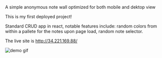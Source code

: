 A simple anonymous note wall optimized for both mobile and dektop view

This is my first deployed project! 

Standard CRUD app in react, notable features include:
  random colors from within a pallete for the notes upon page load,
  random note selector.
  
The live site is http://34.221.169.88/


![demo gif](https://media.giphy.com/media/v1.Y2lkPTc5MGI3NjExMzNmMWFkZjQxODM5ZDRjYTMwZWI5MzJkNzBjNjc0ODM3MjNhNTI5YyZlcD12MV9pbnRlcm5hbF9naWZzX2dpZklkJmN0PWc/eGvbJ68OwFVsppcbGK/giphy.gif)

